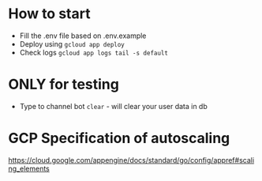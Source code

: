 # How to start
* Fill the .env file based on .env.example
* Deploy using `gcloud app deploy`
* Check logs `gcloud app logs tail -s default`

# ONLY for testing
* Type to channel bot `clear` - will clear your user data in db

# GCP Specification of autoscaling
https://cloud.google.com/appengine/docs/standard/go/config/appref#scaling_elements